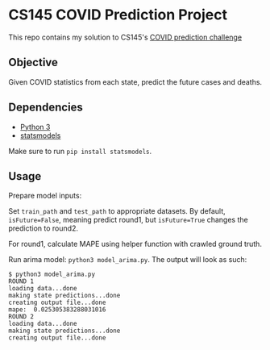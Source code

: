 # CS145 COVID Prediction Project

This repo contains my solution to CS145's [COVID prediction challenge](https://www.kaggle.com/c/ucla2020-cs145-covid19-prediction/leaderboard)

## Objective

Given COVID statistics from each state, predict the future cases and deaths.

## Dependencies
- [Python 3](https://www.python.org/downloads/)
- [statsmodels](https://www.statsmodels.org/stable/install.html)

Make sure to run `pip install statsmodels`.

## Usage

Prepare model inputs:

Set `train_path` and `test_path` to appropriate datasets. By default, `isFuture=False`, meaning predict round1, but `isFuture=True` changes the prediction to round2.

For round1, calculate MAPE using helper function with crawled ground truth.

Run arima model: `python3 model_arima.py`. 
The output will look as such:
```
$ python3 model_arima.py 
ROUND 1
loading data...done
making state predictions...done
creating output file...done
mape:  0.025305383288031016
ROUND 2
loading data...done
making state predictions...done
creating output file...done
```

